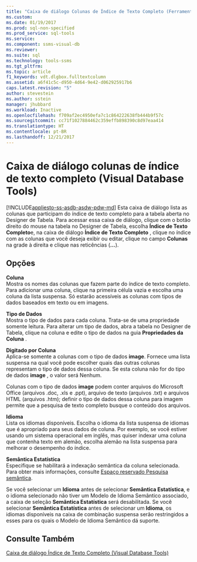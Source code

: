 ```yaml
---
title: "Caixa de diálogo Colunas de Índice de Texto Completo (Ferramentas de Banco de Dados Visual) | Microsoft Docs"
ms.custom: 
ms.date: 01/19/2017
ms.prod: sql-non-specified
ms.prod_service: sql-tools
ms.service: 
ms.component: ssms-visual-db
ms.reviewer: 
ms.suite: sql
ms.technology: tools-ssms
ms.tgt_pltfrm: 
ms.topic: article
f1_keywords: vdt.dlgbox.fulltextcolumn
ms.assetid: a6f41c5c-d950-4d64-9e42-d062925917b6
caps.latest.revision: "5"
author: stevestein
ms.author: sstein
manager: jhubbard
ms.workload: Inactive
ms.openlocfilehash: f709af2ec4950efa7c1c864222638fb444b9f57c
ms.sourcegitcommit: cc71f1027884462c359effb898390c8d97eaa414
ms.translationtype: HT
ms.contentlocale: pt-BR
ms.lasthandoff: 12/21/2017
---
```

# <a name="full-text-index-columns-dialog-box-visual-database-tools"></a>Caixa de diálogo colunas de índice de texto completo (Visual Database Tools)
[!INCLUDE[appliesto-ss-asdb-asdw-pdw-md](../../includes/appliesto-ss-asdb-asdw-pdw-md.md)] Esta caixa de diálogo lista as colunas que participam do índice de texto completo para a tabela aberta no Designer de Tabela. Para acessar essa caixa de diálogo, clique com o botão direito do mouse na tabela no Designer de Tabela, escolha **Índice de Texto Completo**e, na caixa de diálogo **Índice de Texto Completo** , clique no índice com as colunas que você deseja exibir ou editar, clique no campo **Colunas** na grade à direita e clique nas reticências (**…**).  
  
## <a name="options"></a>Opções  
**Coluna**  
Mostra os nomes das colunas que fazem parte do índice de texto completo. Para adicionar uma coluna, clique na primeira célula vazia e escolha uma coluna da lista suspensa. Só estarão acessíveis as colunas com tipos de dados baseados em texto ou em imagens.  
  
**Tipo de Dados**  
Mostra o tipo de dados para cada coluna. Trata-se de uma propriedade somente leitura. Para alterar um tipo de dados, abra a tabela no Designer de Tabela, clique na coluna e edite o tipo de dados na guia **Propriedades da Coluna** .  
  
**Digitado por Coluna**  
Aplica-se somente a colunas com o tipo de dados **image**. Fornece uma lista suspensa na qual você pode escolher quais das outras colunas representam o tipo de dados dessa coluna. Se esta coluna não for do tipo de dados **image** , o valor será Nenhum.  
  
Colunas com o tipo de dados **image** podem conter arquivos do Microsoft Office (arquivos .doc, .xls e .ppt), arquivo de texto (arquivos .txt) e arquivos HTML (arquivos .htm); definir o tipo de dados dessa coluna para imagem permite que a pesquisa de texto completo busque o conteúdo dos arquivos.  
  
**Idioma**  
Lista os idiomas disponíveis. Escolha o idioma da lista suspensa de idiomas que é apropriado para seus dados de coluna. Por exemplo, se você estiver usando um sistema operacional em inglês, mas quiser indexar uma coluna que contenha texto em alemão, escolha alemão na lista suspensa para melhorar o desempenho do índice.  
  
**Semântica Estatística**  
Especifique se habilitará a indexação semântica da coluna selecionada. Para obter mais informações, consulte [Espaço reservado Pesquisa semântica](http://msdn.microsoft.com/en-us/cd8faa9d-07db-420d-93f4-a2ea7c974b97).  
  
Se você selecionar um **Idioma** antes de selecionar **Semântica Estatística**, e o idioma selecionado não tiver um Modelo de Idioma Semântico associado, a caixa de seleção **Semântica Estatística** será desabilitada. Se você selecionar **Semântica Estatística** antes de selecionar um **Idioma**, os idiomas disponíveis na caixa de combinação suspensa serão restringidos a esses para os quais o Modelo de Idioma Semântico dá suporte.  
  
## <a name="see-also"></a>Consulte Também  
[Caixa de diálogo Índice de Texto Completo &#40;Visual Database Tools&#41;](../../ssms/visual-db-tools/full-text-index-dialog-box-visual-database-tools.md)  
  
